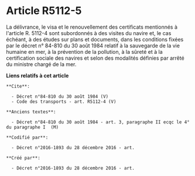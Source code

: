 # Article R5112-5

La délivrance, le visa et le renouvellement des certificats mentionnés à l'article R. 5112-4 sont subordonnés à des visites
du navire et, le cas échéant, à des études sur plans et documents, dans les conditions fixées par le décret n° 84-810 du 30
août 1984 relatif à la sauvegarde de la vie humaine en mer, à la prévention de la pollution, à la sûreté et à la
certification sociale des navires et selon des modalités définies par arrêté du ministre chargé de la mer.

**Liens relatifs à cet article**

	**Cite**:

	  - Décret n°84-810 du 30 août 1984 (V)
	  - Code des transports - art. R5112-4 (V)

	**Anciens textes**:

	  - Décret n°84-810 du 30 août 1984 - art. 3, paragraphe II ecqc le 4° du paragraphe I  (M)

	**Codifié par**:

	  - Décret n°2016-1893 du 28 décembre 2016 - art.

	**Créé par**:

	  - Décret n°2016-1893 du 28 décembre 2016 - art.
